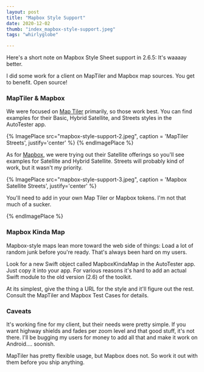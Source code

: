```yaml
---
layout: post
title: "Mapbox Style Support"
date: 2020-12-02
thumb: "index_mapbox-style-support.jpeg"
tags: "whirlyglobe"

---
```


Here's a short note on Mapbox Style Sheet support in 2.6.5: It's waaaay better.

I did some work for a client on MapTiler and Mapbox map sources. You get to benefit. Open source!



### MapTiler & Mapbox

We were focused on [Map Tiler](https://maptiler.com/) primarily, so those work best. You can find examples for their Basic, Hybrid Satellite, and Streets styles in the AutoTester app.

{% ImagePlace src="mapbox-style-support-2.jpeg", caption = 'MapTiler Streets', justify='center' %}
{% endImagePlace %}

As for [Mapbox](https://mapbox.com/), we were trying out their Satellite offerings so you'll see examples for Satellite and Hybrid Satellite. Streets will probably kind of work, but it wasn't my priority.

{% ImagePlace src="mapbox-style-support-3.jpeg", caption = 'Mapbox Satellite Streets', justify='center' %}

You'll need to add in your own Map Tiler or Mapbox tokens. I'm not that much of a sucker.

{% endImagePlace %}

### Mapbox Kinda Map

Mapbox-style maps lean more toward the web side of things: Load a lot of random junk before you're ready. That's always been hard on my users.

Look for a new Swift object called MapboxKindaMap in the AutoTester app. Just copy it into your app. For various reasons it's hard to add an actual Swift module to the old version (2.6) of the toolkit.

At its simplest, give the thing a URL for the style and it'll figure out the rest. Consult the MapTiler and Mapbox Test Cases for details.

### Caveats

It's working fine for my client, but their needs were pretty simple. If you want highway shields and fades per zoom level and that good stuff, it's not there. I'll be bugging my users for money to add all that and make it work on Android.... soonish.

MapTiler has pretty flexible usage, but Mapbox does not. So work it out with them before you ship anything.